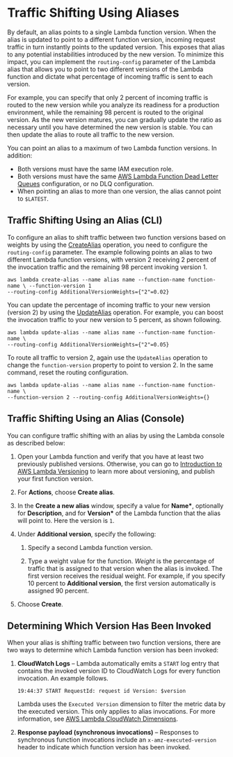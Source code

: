 # Traffic Shifting Using Aliases<a name="lambda-traffic-shifting-using-aliases"></a>

By default, an alias points to a single Lambda function version\. When the alias is updated to point to a different function version, incoming request traffic in turn instantly points to the updated version\. This exposes that alias to any potential instabilities introduced by the new version\. To minimize this impact, you can implement the `routing-config` parameter of the Lambda alias that allows you to point to two different versions of the Lambda function and dictate what percentage of incoming traffic is sent to each version\.

For example, you can specify that only 2 percent of incoming traffic is routed to the new version while you analyze its readiness for a production environment, while the remaining 98 percent is routed to the original version\. As the new version matures, you can gradually update the ratio as necessary until you have determined the new version is stable\. You can then update the alias to route all traffic to the new version\. 

You can point an alias to a maximum of two Lambda function versions\. In addition: 
+ Both versions must have the same IAM execution role\.
+ Both versions must have the same [AWS Lambda Function Dead Letter Queues](dlq.md) configuration, or no DLQ configuration\.
+ When pointing an alias to more than one version, the alias cannot point to `$LATEST`\.

## Traffic Shifting Using an Alias \(CLI\)<a name="lambda-weighted-aliases-cli"></a>

To configure an alias to shift traffic between two function versions based on weights by using the [CreateAlias](API_CreateAlias.md) operation, you need to configure the `routing-config` parameter\. The example following points an alias to two different Lambda function versions, with version 2 receiving 2 percent of the invocation traffic and the remaining 98 percent invoking version 1\. 

```
aws lambda create-alias --name alias name --function-name function-name \ --function-version 1
--routing-config AdditionalVersionWeights={"2"=0.02}
```

You can update the percentage of incoming traffic to your new version \(version 2\) by using the [UpdateAlias](API_UpdateAlias.md) operation\. For example, you can boost the invocation traffic to your new version to 5 percent, as shown following\.

```
aws lambda update-alias --name alias name --function-name function-name \
--routing-config AdditionalVersionWeights={"2"=0.05}
```

To route all traffic to version 2, again use the `UpdateAlias` operation to change the `function-version` property to point to version 2\. In the same command, reset the routing configuration\.

```
aws lambda update-alias --name alias name --function-name function-name \ 
--function-version 2 --routing-config AdditionalVersionWeights={}
```

## Traffic Shifting Using an Alias \(Console\)<a name="lambda-traffic-shifting-aliases-console"></a>

You can configure traffic shifting with an alias by using the Lambda console as described below:

1. Open your Lambda function and verify that you have at least two previously published versions\. Otherwise, you can go to [Introduction to AWS Lambda Versioning](versioning-intro.md) to learn more about versioning, and publish your first function version\.

1. For **Actions**, choose **Create alias**\.

1. In the **Create a new alias** window, specify a value for **Name\***, optionally for **Description**, and for **Version\*** of the Lambda function that the alias will point to\. Here the version is `1`\.

1. Under **Additional version**, specify the following:

   1. Specify a second Lambda function version\.

   1. Type a weight value for the function\. *Weight* is the percentage of traffic that is assigned to that version when the alias is invoked\. The first version receives the residual weight\. For example, if you specify 10 percent to **Additional version**, the first version automatically is assigned 90 percent\.

1. Choose **Create**\.

## Determining Which Version Has Been Invoked<a name="lambda-traffic-shifting-analysis"></a>

When your alias is shifting traffic between two function versions, there are two ways to determine which Lambda function version has been invoked:

1. **CloudWatch Logs** – Lambda automatically emits a `START` log entry that contains the invoked version ID to CloudWatch Logs for every function invocation\. An example follows\.

   `19:44:37 START RequestId: request id Version: $version ` 

   Lambda uses the `Executed Version` dimension to filter the metric data by the executed version\. This only applies to alias invocations\. For more information, see [AWS Lambda CloudWatch Dimensions](monitoring-functions-metrics.md#lambda-cloudwatch-dimensions)\.

1. **Response payload \(synchronous invocations\)** – Responses to synchronous function invocations include an `x-amz-executed-version` header to indicate which function version has been invoked\.